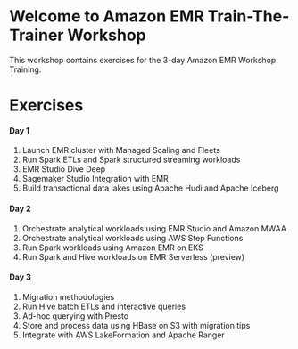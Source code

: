 # Welcome to Amazon EMR Train-The-Trainer Workshop

This workshop contains exercises for the 3-day Amazon EMR Workshop Training.

# Exercises 

#### Day 1
1. Launch EMR cluster with Managed Scaling and Fleets
2. Run Spark ETLs and Spark structured streaming workloads
3. EMR Studio Dive Deep
4. Sagemaker Studio Integration with EMR
5. Build transactional data lakes using Apache Hudi and Apache Iceberg

#### Day 2
1. Orchestrate analytical workloads using EMR Studio and Amazon MWAA
2. Orchestrate analytical workloads using AWS Step Functions
3. Run Spark workloads using Amazon EMR on EKS
4. Run Spark and Hive workloads on EMR Serverless (preview)

#### Day 3
1. Migration methodologies
2. Run Hive batch ETLs and interactive queries
3. Ad-hoc querying with Presto
4. Store and process data using HBase on S3 with migration tips
5. Integrate with AWS LakeFormation and Apache Ranger
